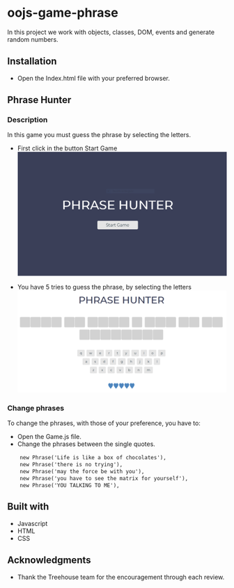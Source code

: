 # oojs-game-phrase

In this project we work with objects, classes, DOM, events and generate random numbers.

## Installation

-   Open the Index.html file with your preferred browser.

## **Phrase Hunter**

### Description

In this game you must guess the phrase by selecting the letters.

-   First click in the button Start Game
    ![](/images/startGame.png)

*   You have 5 tries to guess the phrase, by selecting the letters
    ![](/images/guessPhrase.png)

### Change phrases

To change the phrases, with those of your preference, you have to:

-   Open the Game.js file.
-   Change the phrases between the single quotes.

```
    new Phrase('Life is like a box of chocolates'),
    new Phrase('there is no trying'),
    new Phrase('may the force be with you'),
    new Phrase('you have to see the matrix for yourself'),
    new Phrase('YOU TALKING TO ME'),
```

## Built with

-   Javascript
-   HTML
-   CSS

## Acknowledgments

-   Thank the Treehouse team for the encouragement through each review.

